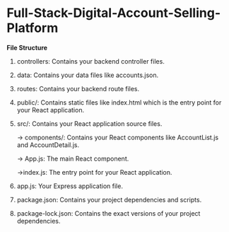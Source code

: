 # Full-Stack-Digital-Account-Selling-Platform

**File Structure**

1. controllers: Contains your backend controller files.
2. data: Contains your data files like accounts.json.
3. routes: Contains your backend route files.
4. public/: Contains static files like index.html which is the entry point for your React application.
5. src/: Contains your React application source files.
   
    -> components/: Contains your React components like AccountList.js and AccountDetail.js.
   
    -> App.js: The main React component.
   
    ->index.js: The entry point for your React application.
   
7. app.js: Your Express application file.
8. package.json: Contains your project dependencies and scripts.
9. package-lock.json: Contains the exact versions of your project dependencies.


